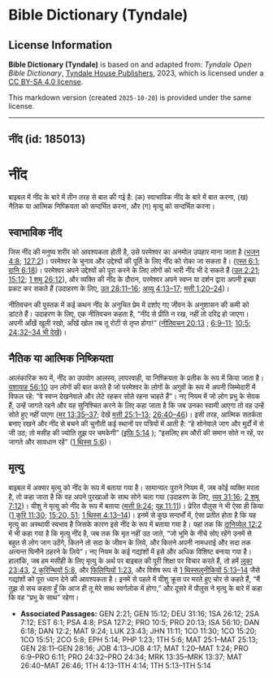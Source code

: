 # Bible Dictionary (Tyndale)

## License Information

**Bible Dictionary (Tyndale)** is based on and adapted from: _Tyndale Open Bible Dictionary_, [Tyndale House Publishers](https://tyndaleopenresources.com/), 2023, which is licensed under a [CC BY-SA 4.0 license](https://creativecommons.org/licenses/by-sa/4.0/legalcode.en).

This markdown version (created `2025-10-20`) is provided under the same license.



--------------------------------

## नींद (id: 185013)

नींद
====

बाइबल में नींद के बारे में तीन तरह से बात की गई है: (क) स्वाभाविक नींद के बारे में बात करना, (ख) नैतिक या आत्मिक निष्क्रियता को सन्दर्भित करना, और (ग) मृत्यु को सन्दर्भित करना।

स्वाभाविक नींद
--------------

जिस नींद की मनुष्य शरीर को आवश्यकता होती है, उसे परमेश्वर का अनमोल उपहार माना जाता है ([भजन 4:8](https://ref.ly/Ps4:8); [127:2](https://ref.ly/Ps127:2))। परमेश्वर के चुनाव और उद्देश्यों की पूर्ति के लिए नींद को रोका जा सकता है। ([एस्त 6:1](https://ref.ly/Esth6:1); [दानि 6:18](https://ref.ly/Dan6:18))। परमेश्वर अपने उद्देश्यों को पूरा करने के लिए लोगों को भारी नींद भी दे सकते हैं ([उत 2:21](https://ref.ly/Gen2:21); [15:12](https://ref.ly/Gen15:12); [1 शमू 26:12](https://ref.ly/1Sam26:12)), और व्यक्ति की नींद के दौरान, परमेश्वर अपने स्वप्न या दर्शन द्वारा अपनी इच्छा प्रकट कर सकते हैं (उदाहरण के लिए, [उत 28:11–16](https://ref.ly/Gen28:11-Gen28:16); [अय्यू 4:13–17](https://ref.ly/Job4:13-Job4:17); [मत्ती 1:20–24](https://ref.ly/Matt1:20-Matt1:24))।

नीतिवचन की पुस्तक में कई कथन नींद के अनुचित प्रेम में दर्शाए गए जीवन के अनुशासन की कमी को डांटते हैं। उदाहरण के लिए, एक नीतिवचन कहता है, “नींद से प्रीति न रख, नहीं तो दरिद्र हो जाएगा। अपनी आँखें खुली रखो, आँखें खोल तब तू रोटी से तृप्त होगा!” ([नीतिवचन 20:13](https://ref.ly/Prov20:13) ; [6:9–11](https://ref.ly/Prov6:9-Prov6:11); [10:5](https://ref.ly/Prov10:5); [24:32–34 भी देखें](https://ref.ly/Prov24:32-Prov24:34))।

नैतिक या आत्मिक निष्क्रियता
---------------------------

आलंकारिक रूप में, नींद का उपयोग आलस्य, लापरवाही, या निष्क्रियता के प्रतीक के रूप में किया जाता है। [यशायाह 56:10](https://ref.ly/Isa56:10) उन लोगों की बात करते है जो परमेश्वर के लोगों के अगुवों के रूप में अपनी जिम्मेदारी में विफल रहे: “वे स्वप्न देखनेवाले और लेटे रहकर सोते रहना चाहते हैं”। नए नियम में जो लोग प्रभु के सेवक हैं, उन्हें जागते रहने और यह सुनिश्चित करने के लिए कहा जाता है कि जब उनका स्वामी आएगा तो वह उन्हें सोते हुए नहीं पाएगा ([मर 13:35–37](https://ref.ly/Mark13:35-Mark13:37); देखें [मत्ती 25:1–13](https://ref.ly/Matt25:1-Matt25:13); [26:40–46](https://ref.ly/Matt26:40-Matt26:46))। इसी तरह, आत्मिक सतर्कता बनाए रखने और नींद से बचने की चुनौती कई स्थानों पर पत्रियों में आती है: “हे सोनेवाले जाग और मुर्दों में से जी उठ; तो मसीह की ज्योति तुझ पर चमकेगी” ([इफि 5:14](https://ref.ly/Eph5:14) ); “इसलिए हम औरों की समान सोते न रहें, पर जागते और सावधान रहें” ([1 थिस्स 5:6](https://ref.ly/1Thess5:6))।

मृत्यु
------

बाइबल में अक्सर मृत्यु को नींद के रूप में बताया गया है। सामान्यतः पुराने नियम में, जब कोई व्यक्ति मरता है, तो कहा जाता है कि वह अपने पुरखाओं के साथ सोने चला गया (उदाहरण के लिए, [व्यव 31:16](https://ref.ly/Deut31:16); [2 शमू 7:12](https://ref.ly/2Sam7:12))। यीशु ने मृत्यु को नींद के रूप में बताया ([मत्ती 9:24](https://ref.ly/Matt9:24); [यूह 11:11](https://ref.ly/John11:11))। प्रेरित पौलुस ने भी ऐसा ही किया ([1 कुरि 11:30](https://ref.ly/1Cor11:30); [15:20, 51](https://ref.ly/1Cor15:20); [1 थिस्स 4:13–14](https://ref.ly/1Thess4:13-1Thess4:14))। इनमें से कुछ सन्दर्भों में, ऐसा प्रतीत होता है कि यह मृत्यु का अस्थायी स्वभाव है जिसके कारण इसे नींद के रूप में बताया गया है। यहां तक कि [दानिय्येल 12:2](https://ref.ly/Dan12:2) में भी कहा गया है कि मृत्यु नींद है, जब तक कि मृत नहीं उठ जाते, “जो भूमि के नीचे सोए रहेंगे उनमें से बहुत से लोग जाग उठेंगे, कितने तो सदा के जीवन के लिये, और कितने अपनी नामधराई और सदा तक अत्यन्त घिनौने ठहरने के लिये”। नए नियम के कई गद्यांशों में इसे और अधिक विशिष्ट बनाया गया है। हालांकि, जब हम मसीही के लिए मृत्यु के अर्थ पर बाइबल की पूरी शिक्षा पर विचार करते हैं, तो हमें [लूका 23:43](https://ref.ly/Luke23:43), [2 कुरिन्थियों 5:8](https://ref.ly/2Cor5:8), और [फिलिप्पियों 1:23](https://ref.ly/Phil1:23), और विशेष रूप से [1 थिस्सलुनीकियों 5:13–14](https://ref.ly/1Thess5:13-1Thess5:14) जैसे गद्यांशों को पूरा ध्यान देने की आवश्यकता है। इनमें से पहले में यीशु क्रूस पर मरते हुए चोर से कहते हैं, “मैं तुझ से सच कहता हूँ कि आज ही तू मेरे साथ स्वर्गलोक में होगा,” और दूसरे में पौलुस ने मृत्यु के बारे में कहा कि वह “प्रभु के साथ” रहेगा।

* **Associated Passages:** GEN 2:21; GEN 15:12; DEU 31:16; 1SA 26:12; 2SA 7:12; EST 6:1; PSA 4:8; PSA 127:2; PRO 10:5; PRO 20:13; ISA 56:10; DAN 6:18; DAN 12:2; MAT 9:24; LUK 23:43; JHN 11:11; 1CO 11:30; 1CO 15:20; 1CO 15:51; 2CO 5:8; EPH 5:14; PHP 1:23; 1TH 5:6; MAT 25:1–MAT 25:13; GEN 28:11–GEN 28:16; JOB 4:13–JOB 4:17; MAT 1:20–MAT 1:24; PRO 6:9–PRO 6:11; PRO 24:32–PRO 24:34; MRK 13:35–MRK 13:37; MAT 26:40–MAT 26:46; 1TH 4:13–1TH 4:14; 1TH 5:13–1TH 5:14

